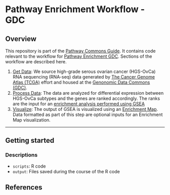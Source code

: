 # Pathway Enrichment Workflow - GDC

## Overview

This repository is part of the [Pathway Commons Guide](http://pathwaycommons.github.io/guide/). It contains code relevant to the workflow for [Pathway Enrichment GDC](http://pathwaycommons.github.io/guide/workflows/pathway_enrichment_gdc/index/). Sections of the workflow are described here.

1. [Get Data](http://pathwaycommons.github.io/guide/workflows/pathway_enrichment_gdc/get_data/): We source high-grade serous ovarian cancer (HGS-OvCa) RNA sequencing (RNA-seq) data generated by [The Cancer Genome Atlas (TCGA)](https://cancergenome.nih.gov/) effort and housed at the [Genonomic Data Commons (GDC)](https://gdc.cancer.gov/).
2. [Process Data](http://pathwaycommons.github.io/guide/workflows/pathway_enrichment_gdc/process_data/): The data are analyzed for differential expression between HGS-OvCa subtypes and the genes are ranked accordingly. The ranks are the input for an [enrichment analysis performed using GSEA](http://pathwaycommons.github.io/guide/workflows/pathway_enrichment_gdc/identify_pathways/)
3. [Visualize](http://pathwaycommons.github.io/guide/workflows/pathway_enrichment_gdc/visualize/): The output of GSEA is visualized using an [Enrichment Map](http://apps.cytoscape.org/apps/enrichmentmap). Data formatted as part of this step are optional inputs for an Enrichment Map visualization.

---

## Getting started

### Descriptions

- `scripts`: R code
- `output`: Files saved during the course of the R code

## References
